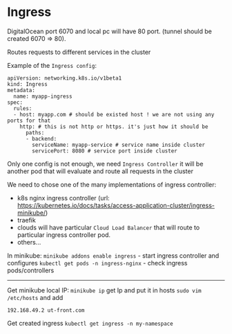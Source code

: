 # Ingress

DigitalOcean port 6070 and local pc will have 80 port. (tunnel should be created 6070 => 80).

Routes requests to different services in the cluster

Example of the `Ingress config`:

```
apiVersion: networking.k8s.io/v1beta1
kind: Ingress
metadata:
  name: myapp-ingress
spec:
  rules:
  - host: myapp.com # should be existed host ! we are not using any ports for that
    http: # this is not http or https. it's just how it should be
      paths:
      - backend:
        serviceName: myapp-service # service name inside cluster
        servicePort: 8080 # service port inside cluster
```

Only one config is not enough, we need `Ingress Controller` it will be another pod that will evaluate and route all requests in the cluster

We need to chose one of the many implementations of ingress controller:

- k8s nginx ingress controller (url: https://kubernetes.io/docs/tasks/access-application-cluster/ingress-minikube/)
- traefik
- clouds will have particular `Cloud Load Balancer` that will route to particular ingress controller pod.
- others...

In minikube:
`minikube addons enable ingress` - start ingress controller and configures
`kubectl get pods -n ingress-nginx` - check ingress pods/controllers

---

Get minikube local IP:
`minikube ip`
get Ip and put it in hosts
`sudo vim /etc/hosts` and add

```
192.168.49.2 ut-front.com
```

Get created ingress
`kubectl get ingress -n my-namespace`
